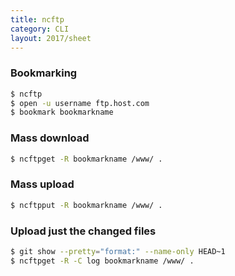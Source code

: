```yaml
---
title: ncftp
category: CLI
layout: 2017/sheet
---
```


### Bookmarking

```bash
$ ncftp
$ open -u username ftp.host.com
$ bookmark bookmarkname
```

### Mass download

```bash
$ ncftpget -R bookmarkname /www/ .
```

### Mass upload

```bash
$ ncftpput -R bookmarkname /www/ .
```

### Upload just the changed files

```bash
$ git show --pretty="format:" --name-only HEAD~1
$ ncftpget -R -C log bookmarkname /www/ .
```

